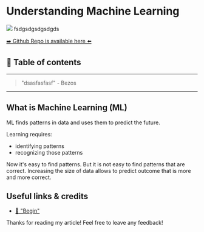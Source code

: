 # Understanding Machine Learning
[<img src="dasfadsf">](
fsdgsdgsdgsdgds)
fsdgsdgsdgsdgds


[➡️ Github Repo is available here ⬅️](https://github.com/DDCreationStudios/RESTAPIIntro)


## 📄 Table of contents


---
>"dsasfasfasf"  - Bezos
---

## What is Machine Learning (ML)

ML finds patterns in data and uses them to predict the future.

Learning requires:
  - identifying patterns
  - recognizing those patterns

Now it's easy to find patterns. But it is not easy to find patterns that are correct. Increasing the size of data allows to predict outcome that is more and more correct.



## Useful links & credits
- [📄 "Begin"](afgafgadgads)



Thanks for reading my article! Feel free to leave any feedback! 


<!-- Written by Daniel Deutsch (deudan1010@gmail.com) -->
